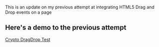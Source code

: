 This is an update on my previous attempt at integrating HTML5 Drag and Drop events on a page

## Here's a demo to the previous attempt

[Crypto DragDrop Test](https://github.com/trillionclues/crypto-drag-and-drop-list)
